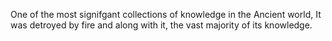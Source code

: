 One of the most signifgant collections of knowledge in the Ancient world, It was detroyed by fire and along with it, the vast majority of its knowledge.